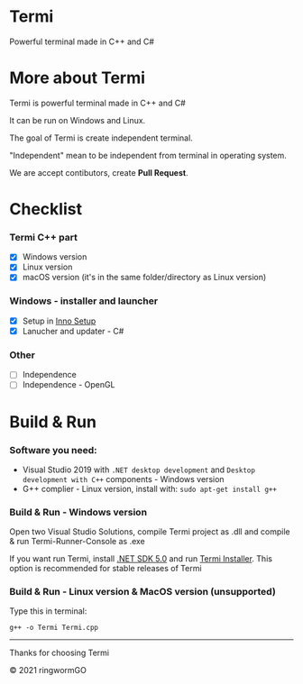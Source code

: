# Termi
Powerful terminal made in C++ and C#

# More about Termi
Termi is powerful terminal made in C++ and C#

It can be run on Windows and Linux.

The goal of Termi is create independent terminal.

"Independent" mean to be independent from terminal in operating system.

We are accept contibutors, create **Pull Request**.

# Checklist

### Termi C++ part
- [x] Windows version
- [x] Linux version
- [x] macOS version (it's in the same folder/directory as Linux version)

### Windows - installer and launcher

- [x] Setup in [Inno Setup](https://github.com/jrsoftware/issrc)
- [x] Lanucher and updater - C#

### Other

- [ ] Independence
- [ ] Independence - OpenGL

# Build & Run

### Software you need:

- Visual Studio 2019 with ```.NET desktop development``` and ```Desktop development with C++``` components - Windows version
- G++ complier - Linux version, install with: ```sudo apt-get install g++```

### Build & Run - Windows version
Open two Visual Studio Solutions, compile Termi project as .dll and compile & run Termi-Runner-Console as .exe

If you want run Termi, install [.NET SDK 5.0](https://dotnet.microsoft.com/en-us/download/dotnet/5.0) and run [Termi Installer](https://github.com/ringwormGO-organization/Termi/blob/main/Termi-Windows/Installer/Termi-Installer.exe). This option is recommended for stable releases of Termi

### Build & Run - Linux version & MacOS version (unsupported)
Type this in terminal:

```g++ -o Termi Termi.cpp```
____________________________________

Thanks for choosing Termi

© 2021 ringwormGO
